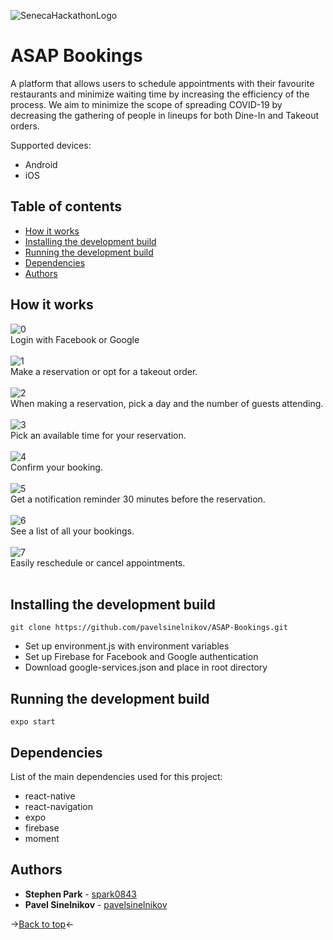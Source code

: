 ![SenecaHackathonLogo](/images/logo.jpg)
# ASAP Bookings
A platform that allows users to schedule appointments with their favourite restaurants and minimize waiting time by increasing the efficiency of the process. We aim to minimize the scope of spreading COVID-19 by decreasing the gathering of people in lineups for both Dine-In and Takeout orders.

Supported devices:
* Android
* iOS

## Table of contents
- [How it works](#how-it-works)
- [Installing the development build](#installing-the-development-build)
- [Running the development build](#running-the-development-build)
- [Dependencies](#dependencies)
- [Authors](#authors)

## How it works
![0](/images/0.png)<br />
Login with Facebook or Google<br /><br />
![1](/images/1.png)<br />
Make a reservation or opt for a takeout order.<br /><br />
![2](/images/2.png)<br />
When making a reservation, pick a day and the number of guests attending.<br /><br />
![3](/images/3.png)<br />
Pick an available time for your reservation.<br /><br />
![4](/images/4.png)<br />
Confirm your booking.<br /><br />
![5](/images/5.png)<br />
Get a notification reminder 30 minutes before the reservation.<br /><br />
![6](/images/6.png)<br />
See a list of all your bookings.<br /><br />
![7](/images/7.png)<br />
Easily reschedule or cancel appointments.<br /><br />

## Installing the development build
```
git clone https://github.com/pavelsinelnikov/ASAP-Bookings.git
```
* Set up environment.js with environment variables
* Set up Firebase for Facebook and Google authentication
* Download google-services.json and place in root directory
## Running the development build
```
expo start
```

## Dependencies
List of the main dependencies used for this project:
* react-native
* react-navigation
* expo
* firebase
* moment

## Authors
* **Stephen Park** - [spark0843](https://github.com/spark0843)
* **Pavel Sinelnikov** - [pavelsinelnikov](https://github.com/pavelsinelnikov)

->[Back to top](#asap-bookings)<-
